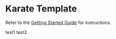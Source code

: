 # Karate Template

Refer to the [Getting Started Guide](https://github.com/karatelabs/karate/wiki/Get-Started:-Maven-and-Gradle#github-template) for instructions.

test1
test2